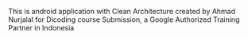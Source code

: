 This is android application with Clean Architecture created by Ahmad Nurjalal for Dicoding course Submission, a Google Authorized Training Partner in Indonesia